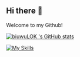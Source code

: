 ## Hi there 👋

<!--
**biuwuLOK/biuwuLOK** is a ✨ _special_ ✨ repository because its `README.md` (this file) appears on your GitHub profile.

Here are some ideas to get you started:

- 🔭 I’m currently working on ...
- 🌱 I’m currently learning ...
- 👯 I’m looking to collaborate on ...
- 🤔 I’m looking for help with ...
- 💬 Ask me about ...
- 📫 How to reach me: ...
- 😄 Pronouns: ...
- ⚡ Fun fact: ...
-->

Welcome to my Github!

[![biuwuLOK 's GitHub stats](https://github-readme-stats.vercel.app/api?username=biuwuLOK )](https://github-readme-stats.vercel.app/api?username=anuraghazra&show_icons=true&theme=radical)

[![My Skills](https://skillicons.dev/icons?i=js,html,css,wasm)](https://skillicons.dev)
